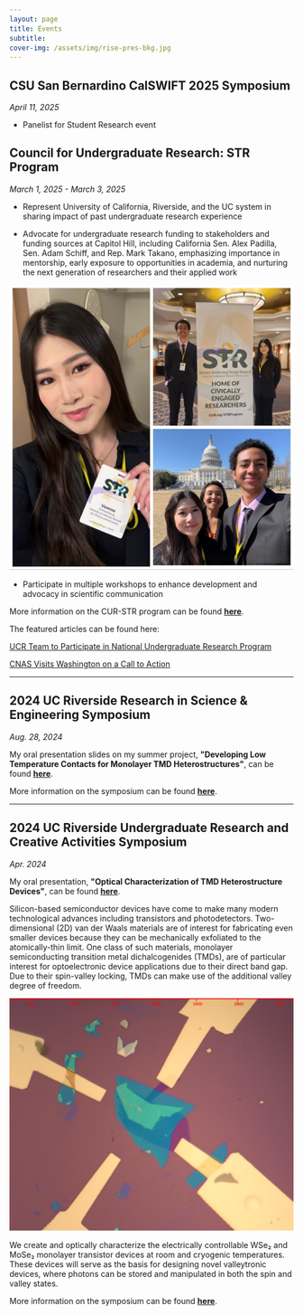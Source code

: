 ```yaml
---
layout: page
title: Events
subtitle: 
cover-img: /assets/img/rise-pres-bkg.jpg
---
```

## CSU San Bernardino CalSWIFT 2025 Symposium
*April 11, 2025*
- Panelist for Student Research event  

## Council for Undergraduate Research: STR Program
*March 1, 2025 - March 3, 2025*

- Represent University of California, Riverside, and the UC system in sharing impact of past undergraduate research experience 

- Advocate for undergraduate research funding to stakeholders and funding sources at Capitol Hill, including California Sen. Alex Padilla, Sen. Adam Schiff, and Rep. Mark Takano, emphasizing importance in mentorship, early exposure to opportunities in academia, and nurturing the next generation of researchers and their applied work

![CUR](assets/img/str-cur.jpg)

- Participate in multiple workshops to enhance development and advocacy in scientific communication

More information on the CUR-STR program can be found [**here**](https://www.cur.org/events-services/str-program/).

The featured articles can be found here:

 [UCR Team to Participate in National Undergraduate Research Program](https://insideucr.ucr.edu/awards/2024/10/16/ucr-team-participate-national-undergraduate-research-program)

 [CNAS Visits Washington on a Call to Action](https://cnas.ucr.edu/news/2025/03/20/cnas-visits-washington-call-action)

---
## 2024 UC Riverside Research in Science & Engineering Symposium
*Aug. 28, 2024*

My oral presentation slides on my summer project, **"Developing Low Temperature Contacts for Monolayer TMD Heterostructures"**, can be found [**here**](assets/files/Vanessa-Kwong-RISE-Oral-Presentation.pdf).

More information on the symposium can be found [**here**](https://rise.ucr.edu/2024-risemarc-symposium).

---

## 2024 UC Riverside Undergraduate Research and Creative Activities Symposium
*Apr. 2024*

My oral presentation, **"Optical Characterization of TMD Heterostructure Devices"**, can be found [**here**](https://www.youtube.com/watch?v=1-5c_JY-Y90).

Silicon-based semiconductor devices have come to make many modern technological advances including transistors and photodetectors. Two-dimensional (2D) van der Waals materials are of interest for fabricating even smaller devices because they can be mechanically exfoliated to the atomically-thin limit. One class of such materials, monolayer semiconducting transition metal dichalcogenides (TMDs), are of particular interest for optoelectronic device applications due to their direct band gap. Due to their spin-valley locking, TMDs can make use of the additional valley degree of freedom.

![Monolayer WSe2 Device](assets/img/ugrs-dev.jpg)

We create and optically characterize the electrically controllable WSe₂ and MoSe₂ monolayer transistor devices at room and cryogenic temperatures. These devices will serve as the basis for designing novel valleytronic devices, where photons can be stored and manipulated in both the spin and valley states.

More information on the symposium can be found [**here**](https://engage.ucr.edu/research/symposium).
